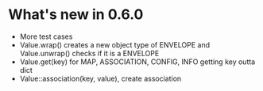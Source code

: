 # What's new in 0.6.0

* More test cases
* Value.wrap() creates a new object type of ENVELOPE and Value.unwrap() checks if it is a ENVELOPE
* Value.get(key) for MAP, ASSOCIATION, CONFIG, INFO getting key outta dict
* Value::association(key, value), create association
